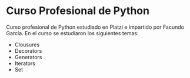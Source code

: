 # Curso Profesional de Python

Curso profesional de Python estudiado en Platzi e impartido por Facundo García. En el curso se estudiaron los siguientes temas:
* Clousures
* Decorators
* Generators
* Iterators
* Set
